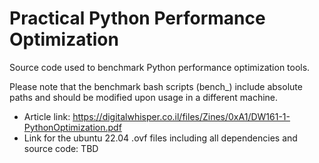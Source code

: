 # Practical Python Performance Optimization
Source code used to benchmark Python performance optimization tools.

Please note that the benchmark bash scripts (bench_<tool>) include absolute paths and should be modified upon usage in a different machine.

* Article link: https://digitalwhisper.co.il/files/Zines/0xA1/DW161-1-PythonOptimization.pdf
* Link for the ubuntu 22.04 .ovf files including all dependencies and source code: TBD

